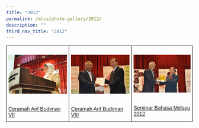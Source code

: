 ```yaml
---
title: "2012"
permalink: /mlcs/photo-gallery/2012/
description: ""
third_nav_title: "2012"
---
```

<style type="text/css">
.tg  {border-collapse:collapse;border-spacing:0;}
.tg td{border-color:black;border-style:solid;border-width:1px;font-family:Arial, sans-serif;font-size:14px;
  overflow:hidden;padding:10px 5px;word-break:normal;}
.tg th{border-color:black;border-style:solid;border-width:1px;font-family:Arial, sans-serif;font-size:14px;
  font-weight:normal;overflow:hidden;padding:10px 5px;word-break:normal;}
.tg .tg-0lax{text-align:left;vertical-align:top}
</style>
<table class="tg">
<thead>
  <tr>
    <td class="tg-0lax"><p><a href="/mlcs/photo-gallery/2012/ceramah-arif-budiman-vii"><img src="/images/cabvii-(1).jpeg" alt="Ceramah Arif Budiman VII"></a></p><br><a href="/mlcs/photo-gallery/2012/ceramah-arif-budiman-vii">
Ceramah Arif Budiman VII</a></td>
    <td class="tg-0lax"><p><a href="/mlcs/photo-gallery/2012/ceramah-arif-budiman-viii"><img src="/images/cab8-(6).jpeg" alt="Ceramah Arif Budiman VIII"></a></p><br><a href="/mlcs/photo-gallery/2012/ceramah-arif-budiman-viii">Ceramah Arif Budiman VIII</a></td>
    <td class="tg-0lax"><p><a href="/mlcs/photo-gallery/2012/seminar-bahasa-melayu-2012"><img src="/images/sbm2012-(3).jpeg" alt="Seminar Bahasa Melayu 2012"></a></p><br><a href="/mlcs/photo-gallery/2012/seminar-bahasa-melayu-2012">Seminar Bahasa Melayu 2012</a></td>
			</tr>
</thead>
</table>